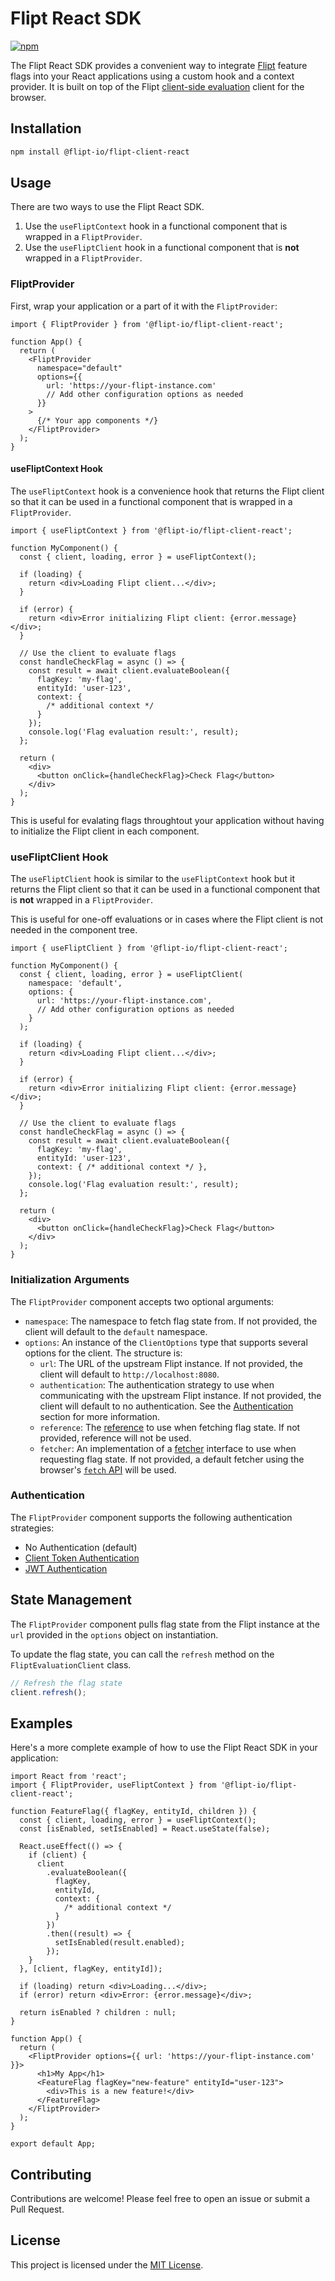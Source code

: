 # Flipt React SDK

[![npm](https://img.shields.io/npm/v/@flipt-io/flipt-client-react?label=%40flipt-io%2Fflipt-client-react)](https://www.npmjs.com/package/@flipt-io/flipt-client-react)

The Flipt React SDK provides a convenient way to integrate [Flipt](https://flipt.io) feature flags into your React applications using a custom hook and a context provider. It is built on top of the Flipt [client-side evaluation](https://www.flipt.io/docs/integration/client) client for the browser.

## Installation

```bash
npm install @flipt-io/flipt-client-react
```

## Usage

There are two ways to use the Flipt React SDK.

1. Use the `useFliptContext` hook in a functional component that is wrapped in a `FliptProvider`.
2. Use the `useFliptClient` hook in a functional component that is **not** wrapped in a `FliptProvider`.

### FliptProvider

First, wrap your application or a part of it with the `FliptProvider`:

```tsx
import { FliptProvider } from '@flipt-io/flipt-client-react';

function App() {
  return (
    <FliptProvider
      namespace="default"
      options={{
        url: 'https://your-flipt-instance.com'
        // Add other configuration options as needed
      }}
    >
      {/* Your app components */}
    </FliptProvider>
  );
}
```

#### useFliptContext Hook

The `useFliptContext` hook is a convenience hook that returns the Flipt client so that it can be used in a functional component that is wrapped in a `FliptProvider`.

```tsx
import { useFliptContext } from '@flipt-io/flipt-client-react';

function MyComponent() {
  const { client, loading, error } = useFliptContext();

  if (loading) {
    return <div>Loading Flipt client...</div>;
  }

  if (error) {
    return <div>Error initializing Flipt client: {error.message}</div>;
  }

  // Use the client to evaluate flags
  const handleCheckFlag = async () => {
    const result = await client.evaluateBoolean({
      flagKey: 'my-flag',
      entityId: 'user-123',
      context: {
        /* additional context */
      }
    });
    console.log('Flag evaluation result:', result);
  };

  return (
    <div>
      <button onClick={handleCheckFlag}>Check Flag</button>
    </div>
  );
}
```

This is useful for evalating flags throughtout your application without having to initialize the Flipt client in each component.

### useFliptClient Hook

The `useFliptClient` hook is similar to the `useFliptContext` hook but it returns the Flipt client so that it can be used in a functional component that is **not** wrapped in a `FliptProvider`.

This is useful for one-off evaluations or in cases where the Flipt client is not needed in the component tree.

```tsx
import { useFliptClient } from '@flipt-io/flipt-client-react';

function MyComponent() {
  const { client, loading, error } = useFliptClient(
    namespace: 'default',
    options: {
      url: 'https://your-flipt-instance.com',
      // Add other configuration options as needed
    }
  );

  if (loading) {
    return <div>Loading Flipt client...</div>;
  }

  if (error) {
    return <div>Error initializing Flipt client: {error.message}</div>;
  }

  // Use the client to evaluate flags
  const handleCheckFlag = async () => {
    const result = await client.evaluateBoolean({
      flagKey: 'my-flag',
      entityId: 'user-123',
      context: { /* additional context */ },
    });
    console.log('Flag evaluation result:', result);
  };

  return (
    <div>
      <button onClick={handleCheckFlag}>Check Flag</button>
    </div>
  );
}
```

### Initialization Arguments

The `FliptProvider` component accepts two optional arguments:

- `namespace`: The namespace to fetch flag state from. If not provided, the client will default to the `default` namespace.
- `options`: An instance of the `ClientOptions` type that supports several options for the client. The structure is:
  - `url`: The URL of the upstream Flipt instance. If not provided, the client will default to `http://localhost:8080`.
  - `authentication`: The authentication strategy to use when communicating with the upstream Flipt instance. If not provided, the client will default to no authentication. See the [Authentication](#authentication) section for more information.
  - `reference`: The [reference](https://docs.flipt.io/guides/user/using-references) to use when fetching flag state. If not provided, reference will not be used.
  - `fetcher`: An implementation of a [fetcher](https://github.com/flipt-io/flipt-client-sdks/blob/4821cb227c6c8b10419b96674d44ad1d6668a647/flipt-client-browser/src/models.ts#L5) interface to use when requesting flag state. If not provided, a default fetcher using the browser's [`fetch` API](https://developer.mozilla.org/en-US/docs/Web/API/Fetch_API) will be used.

### Authentication

The `FliptProvider` component supports the following authentication strategies:

- No Authentication (default)
- [Client Token Authentication](https://docs.flipt.io/authentication/using-tokens)
- [JWT Authentication](https://docs.flipt.io/authentication/using-jwts)

## State Management

The `FliptProvider` component pulls flag state from the Flipt instance at the `url` provided in the `options` object on instantiation.

To update the flag state, you can call the `refresh` method on the `FliptEvaluationClient` class.

```typescript
// Refresh the flag state
client.refresh();
```

## Examples

Here's a more complete example of how to use the Flipt React SDK in your application:

```tsx
import React from 'react';
import { FliptProvider, useFliptContext } from '@flipt-io/flipt-client-react';

function FeatureFlag({ flagKey, entityId, children }) {
  const { client, loading, error } = useFliptContext();
  const [isEnabled, setIsEnabled] = React.useState(false);

  React.useEffect(() => {
    if (client) {
      client
        .evaluateBoolean({
          flagKey,
          entityId,
          context: {
            /* additional context */
          }
        })
        .then((result) => {
          setIsEnabled(result.enabled);
        });
    }
  }, [client, flagKey, entityId]);

  if (loading) return <div>Loading...</div>;
  if (error) return <div>Error: {error.message}</div>;

  return isEnabled ? children : null;
}

function App() {
  return (
    <FliptProvider options={{ url: 'https://your-flipt-instance.com' }}>
      <h1>My App</h1>
      <FeatureFlag flagKey="new-feature" entityId="user-123">
        <div>This is a new feature!</div>
      </FeatureFlag>
    </FliptProvider>
  );
}

export default App;
```

## Contributing

Contributions are welcome! Please feel free to open an issue or submit a Pull Request.

## License

This project is licensed under the [MIT License](LICENSE).
